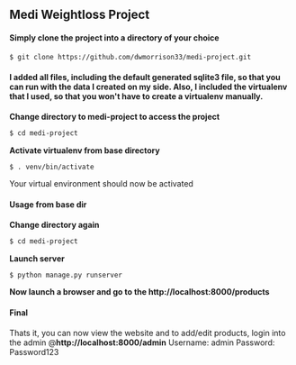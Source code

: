 ## Medi Weightloss Project

#### Simply clone the project into a directory of your choice

```sh
$ git clone https://github.com/dwmorrison33/medi-project.git
```

#### I added all files, including the default generated sqlite3 file, so that you can run with the data I created on my side. Also, I included the virtualenv that I used, so that you won't have to create a virtualenv manually.

**Change directory to medi-project to access the project**
```sh
$ cd medi-project
```
**Activate virtualenv from base directory**
```sh
$ . venv/bin/activate
```
Your virtual environment should now be activated

#### Usage from base dir
**Change directory again**
```sh
$ cd medi-project
```
**Launch server**
```sh
$ python manage.py runserver
```
**Now launch a browser and go to the http://localhost:8000/products**

#### Final
Thats it, you can now view the website and to add/edit products, login into the admin @**http://localhost:8000/admin**
Username: admin
Password: Password123
